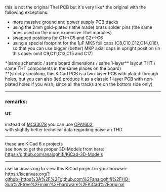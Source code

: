 this is not the original Thel PCB but it's very like\* the original with the following exceptions:  
* more massive ground and power supply PCB tracks  
* using the 2mm gold-plated (lathe made) brass solder pins (the same ones used on the more expensive Thel modules)
* swapped positions for C1<->C5 and C2<->C6
* using a special footprint for the 1µF MKS foil caps (C8,C10,C12,C14,C16), so that you can use bigger (better) MKP axial caps in upright position (in this case: omit C9,C11,C13,C15 and C17)
  
\*(same schematic / same board dimensions / same 1-layer\** layout THT / same THT components in the same places on the board)  
\**(strictly speaking, this KiCad PCB is a two-layer PCB with plated-through holes, but you can also (let) produce it as a classic 1-layer PCB with non-plated holes if you wish, since all the tracks are on the bottom side only)  
    
----  
  
### remarks:  
#### U1:  
instead of [MC33078](https://github.com/analoghifi/HQ-Sub/blob/main/docs/components%20datasheet/MC33078_ST.pdf) you can use [OPA1602](https://github.com/analoghifi/HQ-Sub/blob/main/docs/components%20datasheet/OPA1602.pdf),  
with slightly better technical data regarding noise an THD.
  
----  
  
these are KiCad 6.x projects  
see how to get the proper 3D-Models from here: https://github.com/analoghifi/KiCad-3D-Models


  
----  
  
use kicanvas.org to view this KiCad project in your browser:  
https://kicanvas.org/?github=https%3A%2F%2Fgithub.com%2Fanaloghifi%2FHQ-Sub%2Ftree%2Fmain%2Fhardware%2FKiCad%2Foriginal  
